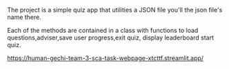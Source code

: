 The project is a simple quiz app that utilities a JSON file you'll the json file's name there.

Each of the methods are contained in a class with functions to load questions,adviser,save user progress,exit quiz, display leaderboard start quiz.

https://human-gechi-team-3-sca-task-webpage-xtcttf.streamlit.app/


